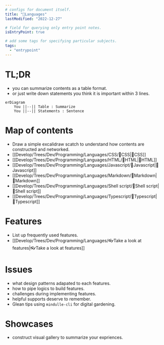 ```yaml
---
# configs for document itself.
title: "🎉Languages"
lastModified: "2022-12-27"

# field for querying only entry point notes.
isEntryPoint: true

# add some tags for specifying particular subjects.
tags:
  - "entrypoint"
---
```

# TL;DR
- you can summarize contents as a table format.
- or just write down statements you think it is important within 3 lines.
```mermaid
erDiagram
	You ||--|| Table : Summarize
	You ||--|| Statements : Sentence
```


# Map of contents
- Draw a simple excalidraw scatch to understand how contents are constructed and networked.
- [[Develop/Trees/Dev/Programming/Languages/CSS/🎉CSS|🎉CSS]]
- [[Develop/Trees/Dev/Programming/Languages/HTML/🎉HTML|🎉HTML]]
- [[Develop/Trees/Dev/Programming/Languages/Javascript/🎉Javascript|🎉Javascript]]
- [[Develop/Trees/Dev/Programming/Languages/Markdown/🎉Markdown|🎉Markdown]]
- [[Develop/Trees/Dev/Programming/Languages/Shell script/🎉Shell script|🎉Shell script]]
- [[Develop/Trees/Dev/Programming/Languages/Typescript/🎉Typescript|🎉Typescript]]

# Features
- List up frequently used features.
- [[Develop/Trees/Dev/Programming/Languages/👓Take a look at features|👓Take a look at features]]

# Issues
- what design patterns adapated to each features.
- how to pipe logics to build features.
- challenges during implementing features.
- helpful supports deserve to remember.
- Glean tips using `mindulle-cli` for digital gardening.

# Showcases
- construct visual gallery to summarize your expriences.
